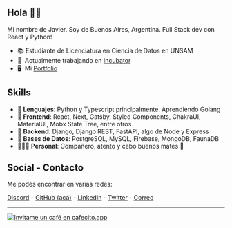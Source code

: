 Hola 👋🏽
---

Mi nombre de Javier. Soy de Buenos Aires, Argentina. Full Stack dev con React y Python!

* 📚  Estudiante de Licenciatura en Ciencia de Datos en UNSAM
* 🚀  Actualmente trabajando en [Incubator](http://incubator.com.ar/)
* 🖥️  Mi [Portfolio](https://javicerodriguez.com.ar/)

Skills
---

* 💬  **Lenguajes**: Python y Typescript principalmente. Aprendiendo Golang
* 🎨  **Frontend**: React, Next, Gatsby, Styled Components, ChakraUI, MaterialUI, Mobx State Tree, entre otros
* 🔌  **Backend**: Django, Django REST, FastAPI, algo de Node y Express
* 📂  **Bases de Datos**: PostgreSQL, MySQL, Firebase, MongoDB, FaunaDB
* 👨🏽‍🦲  **Personal**: Compañero, atento y cebo buenos mates 🧉


Social - Contacto
---

Me podés encontrar en varias redes:

[Discord](https://discord.com/users/336692247649189891) - [GitHub (acá)](https://www.github.com/JaviCeRodriguez) - [LinkedIn](https://www.linkedin.com/in/rodriguezjavierc) - [Twitter](https://www.twitter.com/javicerodriguez) - [Correo](mailto:javicerodriguez@gmail.com)

---
[![Invitame un café en cafecito.app](https://cdn.cafecito.app/imgs/buttons/button_6.svg)](https://cafecito.app/javicerodriguez)
